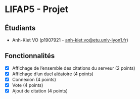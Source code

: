 # LIFAP5 - Projet

## Étudiants

* Anh-Kiet VO (p1907921 - anh-kiet.vo@etu.univ-lyon1.fr)

## Fonctionnalités

* [x] Affichage de l’ensemble des citations du serveur (2 points)
* [x] Affichage d’un duel aléatoire (4 points)
* [x] Connexion (4 points)
* [x] Vote (4 points)
* [x] Ajout de citation (4 points)
